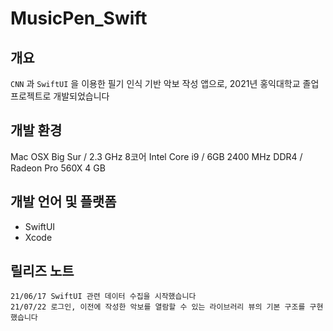 # MusicPen_Swift

## 개요
`CNN` 과 `SwiftUI` 을 이용한 필기 인식 기반 악보 작성 앱으로, 2021년 홍익대학교 졸업 프로젝트로 개발되었습니다

## 개발 환경
Mac OSX Big Sur / 2.3 GHz 8코어 Intel Core i9 / 6GB 2400 MHz DDR4 / Radeon Pro 560X 4 GB

## 개발 언어 및 플랫폼
- SwiftUI
- Xcode

## 릴리즈 노트
```
21/06/17 SwiftUI 관련 데이터 수집을 시작했습니다
21/07/22 로그인, 이전에 작성한 악보를 열람할 수 있는 라이브러리 뷰의 기본 구조를 구현했습니다
```

